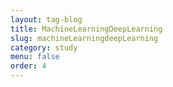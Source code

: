 ```yaml
---
layout: tag-blog
title: MachineLearningDeepLearning
slug: machineLearningdeepLearning
category: study
menu: false
order: 4
---
```

